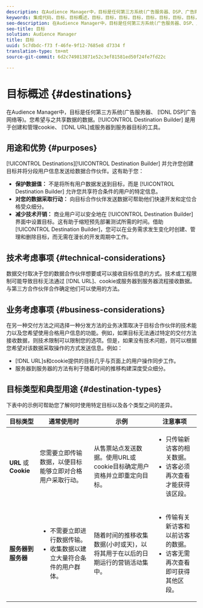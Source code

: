 ```yaml
---
description: 在Audience Manager中，目标是任何第三方系统(广告服务器、DSP、广告网络等)。您希望与之共享数据的数据。目标生成器是用于创建和管理cookie、URL或服务器到服务器目标的工具。
keywords: 集成代码，目标，目标概述，目标，目标，目标，目标，目标，目标，目标，目标，目标，目标，目标
seo-description: 在Audience Manager中，目标是任何第三方系统(广告服务器、DSP、广告网络等)。您希望与之共享数据的数据。目标生成器是用于创建和管理cookie、URL或服务器到服务器目标的工具。
seo-title: 目标
solution: Audience Manager
title: 目标
uuid: 5c7dbdc-f73 f-46fe-9f12-7685e8 d7334 f
translation-type: tm+mt
source-git-commit: 6d2c749813871e52c3ef81581ed50f24fe7fd22c

---
```



# 目标概述 {#destinations}

在Audience Manager中，目标是任何第三方系统(广告服务器、 [!DNL DSP]广告网络等)。您希望与之共享数据的数据。[!UICONTROL Destination Builder] 是用于创建和管理cookie、 [!DNL URL]或服务器到服务器目标的工具。

## 用途和优势 {#purposes}

<!-- c_destinations.xml -->

[!UICONTROL Destinations][!UICONTROL Destination Builder] 并允许您创建目标并将分段用户信息发送给数据合作伙伴。这有助于您：

* **保护数据值：** 不是将所有用户数据发送到目标，而是 [!UICONTROL Destination Builder] 允许您共享符合条件的用户的特定信息。
* **对您的数据采取行动：** 向目标合作伙伴发送数据可帮助他们快速开发和定位合格受众细分。
* **减少技术开销：** 商业用户可以安全地在 [!UICONTROL Destination Builder] 界面中设置目标。这有助于缩短预先部署测试所需的时间。借助 [!UICONTROL Destination Builder]，您可以在业务需求发生变化时创建、管理和删除目标，而无需在漫长的开发周期中工作。

## 技术考虑事项 {#technical-considerations}

<!-- destination-delivery-methods.xml -->

数据交付取决于您的数据合作伙伴想要或可以接收目标信息的方式。技术或工程限制可能导致目标无法通过 [!DNL URL]、cookie或服务器到服务器流程接收数据。与第三方合作伙伴合作确定他们可以使用的方法。

## 业务考虑事项 {#business-considerations}

在另一种交付方法之间选择一种分发方法的业务决策取决于目标合作伙伴的技术能力以及您希望使用合格用户信息的功能。例如，如果目标无法通过特定的交付方法接收数据，则技术限制可以限制您的选项。但是，如果没有技术问题，则可以根据您希望对该数据采取操作的方式发送信息。例如：

* [!DNL URL]s和cookie提供的目标几乎与页面上的用户操作同步工作。
* 服务器到服务器的方法有利于随着时间的推移构建深度受众细分。

## 目标类型和典型用途 {#destination-types}

下表中的示例可帮助您了解何时使用特定目标以及各个类型之间的差异。

| 目标类型 | 通常使用时 | 示例 | 注意事项 |
|--- |--- |--- |--- |
| **URL** 或 **Cookie** | 您需要立即传输数据，以便目标能够立即对合格用户采取行动。 | 从售票站点发送数据。使用URL或cookie目标确定用户资格并立即重定向目标。 | <ul><li>只传输新访客的相关数据。 </li><li>访客必须再次查看才能获得该区段。</li></ul> |
| **服务器到服务器** | <ul><li>不需要立即进行数据传输。</li><li>收集数据以建立大量符合条件的用户群体。</li></ul> | 随着时间的推移收集数据(小时或天)，以将其用于在以后的日期运行的营销活动集中。 | <ul><li>传输有关新访客和以前访客的数据。 </li><li>访客无需再次查看即可获得其他区段。</li></ul> |
